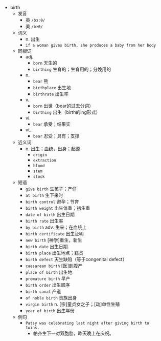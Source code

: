 - birth
  - 发音
    - 英 `/bɜːθ/`
    - 美 `/bɝθ/`
  - 词义
    - n. 出生
    - `if a woman gives birth, she produces a baby from her body`
  - 同根词
    - adj.
      - `born` 天生的
      - `birthing` 生育的；生育用的；分娩用的
    - n.
      - `bear` 熊
      - `birthplace` 出生地
      - `birthrate` 出生率
    - v.
      - `born` 出世（bear的过去分词）
      - `birthing` 出生（birth的ing形式）
    - vi.
      - `bear` 承受；结果实
    - vt.
      - `bear` 忍受；具有；支撑
  - 近义词
    - n. 出生；血统，出身；起源
      - `origin`
      - `extraction`
      - `blood`
      - `stem`
      - `stock`
  - 短语
    - `give birth` 生孩子；产仔 
    - `at birth` 生下来时 
    - `birth control` 避孕；节育 
    - `birth weight` 出生体重；初生重 
    - `date of birth` 出生日期 
    - `birth rate` 出生率 
    - `by birth` adv. 生来；在血统上 
    - `birth certificate` 出生证明 
    - `new birth` [神学]重生，新生 
    - `birth date` 出生日期 
    - `birth place` 出生地点；籍贯 
    - `birth defect` 天生缺陷（等于congenital defect） 
    - `caesarean birth` [医]剖腹产 
    - `place of birth` 出生地 
    - `premature birth` 早产 
    - `birth order` 出生顺序 
    - `birth canal` 产道 
    - `of noble birth` 贵族出身 
    - `virgin birth` n. [宗]童贞女之子；[动]单性生殖 
    - `year of birth` 出生年份 
  - 例句
    - `Patsy was celebrating last night after giving birth to twins.`
      - 帕齐生下一对双胞胎，昨天晚上在庆祝。

